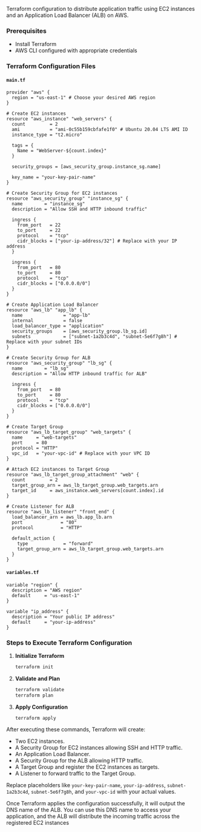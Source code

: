 Terraform configuration to distribute application traffic using EC2 instances and an Application Load Balancer (ALB) on AWS.

### Prerequisites
- Install Terraform
- AWS CLI configured with appropriate credentials

### Terraform Configuration Files

#### `main.tf`
```hcl
provider "aws" {
  region = "us-east-1" # Choose your desired AWS region
}

# Create EC2 instances
resource "aws_instance" "web_servers" {
  count         = 2
  ami           = "ami-0c55b159cbfafe1f0" # Ubuntu 20.04 LTS AMI ID
  instance_type = "t2.micro"

  tags = {
    Name = "WebServer-${count.index}"
  }

  security_groups = [aws_security_group.instance_sg.name]

  key_name = "your-key-pair-name"
}

# Create Security Group for EC2 instances
resource "aws_security_group" "instance_sg" {
  name        = "instance_sg"
  description = "Allow SSH and HTTP inbound traffic"

  ingress {
    from_port   = 22
    to_port     = 22
    protocol    = "tcp"
    cidr_blocks = ["your-ip-address/32"] # Replace with your IP address
  }

  ingress {
    from_port   = 80
    to_port     = 80
    protocol    = "tcp"
    cidr_blocks = ["0.0.0.0/0"]
  }
}

# Create Application Load Balancer
resource "aws_lb" "app_lb" {
  name               = "app-lb"
  internal           = false
  load_balancer_type = "application"
  security_groups    = [aws_security_group.lb_sg.id]
  subnets            = ["subnet-1a2b3c4d", "subnet-5e6f7g8h"] # Replace with your subnet IDs
}

# Create Security Group for ALB
resource "aws_security_group" "lb_sg" {
  name        = "lb_sg"
  description = "Allow HTTP inbound traffic for ALB"

  ingress {
    from_port   = 80
    to_port     = 80
    protocol    = "tcp"
    cidr_blocks = ["0.0.0.0/0"]
  }
}

# Create Target Group
resource "aws_lb_target_group" "web_targets" {
  name     = "web-targets"
  port     = 80
  protocol = "HTTP"
  vpc_id   = "your-vpc-id" # Replace with your VPC ID
}

# Attach EC2 instances to Target Group
resource "aws_lb_target_group_attachment" "web" {
  count         = 2
  target_group_arn = aws_lb_target_group.web_targets.arn
  target_id     = aws_instance.web_servers[count.index].id
}

# Create Listener for ALB
resource "aws_lb_listener" "front_end" {
  load_balancer_arn = aws_lb.app_lb.arn
  port              = "80"
  protocol          = "HTTP"

  default_action {
    type             = "forward"
    target_group_arn = aws_lb_target_group.web_targets.arn
  }
}
```

#### `variables.tf`
```hcl
variable "region" {
  description = "AWS region"
  default     = "us-east-1"
}

variable "ip_address" {
  description = "Your public IP address"
  default     = "your-ip-address"
}
```

### Steps to Execute Terraform Configuration

1. **Initialize Terraform**
    ```bash
    terraform init
    ```

2. **Validate and Plan**
    ```bash
    terraform validate
    terraform plan
    ```

3. **Apply Configuration**
    ```bash
    terraform apply
    ```

After executing these commands, Terraform will create:
- Two EC2 instances.
- A Security Group for EC2 instances allowing SSH and HTTP traffic.
- An Application Load Balancer.
- A Security Group for the ALB allowing HTTP traffic.
- A Target Group and register the EC2 instances as targets.
- A Listener to forward traffic to the Target Group.

Replace placeholders like `your-key-pair-name`, `your-ip-address`, `subnet-1a2b3c4d`, `subnet-5e6f7g8h`, and `your-vpc-id` with your actual values.

Once Terraform applies the configuration successfully, it will output the DNS name of the ALB. You can use this DNS name to access your application, and the ALB will distribute the incoming traffic across the registered EC2 instances
